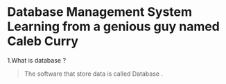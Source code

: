 # Database Management System Learning from a genious guy named Caleb Curry #

1.What is database ?
  >The software that store data is called Database .
  
